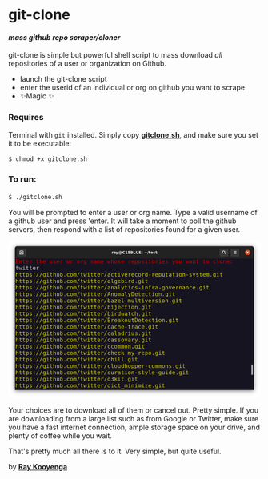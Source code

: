 # git-clone
#### _mass github repo scraper/cloner_

git-clone is simple but powerful shell script to mass download *all* repositories of a user or organization on Github.

- launch the git-clone script
- enter the userid of an individual or org on github you want to scrape 
- ✨Magic ✨

### Requires

Terminal with ``git`` installed. Simply copy  [**gitclone.sh**](https://github.com/rkooyenga/git-clone/blob/main/gitclone.sh), and make sure you set it to be executable: 
```sh
$ chmod +x gitclone.sh
```

### To run:
```sh
$ ./gitclone.sh
```

You will be prompted to enter a user or org name. Type a valid username of a github user and press 'enter. It will take a moment to poll the github servers, then respond with a list of repositories found for a given user. 

![[](scrnshot.png)](scrnshot.png)

Your choices are to download all of them or cancel out. Pretty simple. If you are downloading from a large list such as from Google or Twitter, make sure you have a fast internet connection, ample storage space on your drive, and plenty of coffee while you wait. 

That's pretty much all there is to it. Very simple, but quite useful.


 by [**Ray Kooyenga**](https://github.com/rkooyenga)
